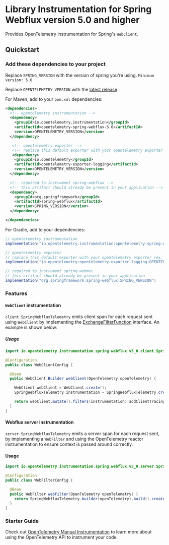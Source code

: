 # Library Instrumentation for Spring Webflux version 5.0 and higher

Provides OpenTelemetry instrumentation for Spring's `WebClient`.

## Quickstart

### Add these dependencies to your project

Replace `SPRING_VERSION` with the version of spring you're using.
`Minimum version: 5.0`

Replace `OPENTELEMETRY_VERSION` with the [latest
release](https://search.maven.org/search?q=g:io.opentelemetry.instrumentation%20AND%20a:opentelemetry-spring-webflux-5.0).

For Maven, add to your `pom.xml` dependencies:

```xml
<dependencies>
  <!-- opentelemetry instrumentation -->
  <dependency>
    <groupId>io.opentelemetry.instrumentation</groupId>
    <artifactId>opentelemetry-spring-webflux-5.0</artifactId>
    <version>OPENTELEMETRY_VERSION</version>
  </dependency>

   <!-- opentelemetry exporter -->
   <!-- replace this default exporter with your opentelemetry exporter (ex. otlp/zipkin/jaeger/..) -->
   <dependency>
    <groupId>io.opentelemetry</groupId>
    <artifactId>opentelemetry-exporter-logging</artifactId>
    <version>OPENTELEMETRY_VERSION</version>
  </dependency>

  <!-- required to instrument spring-webflux -->
  <!-- this artifact should already be present in your application -->
  <dependency>
    <groupId>org.springframework</groupId>
    <artifactId>spring-webflux</artifactId>
    <version>SPRING_VERSION</version>
  </dependency>

</dependencies>
```

For Gradle, add to your dependencies:

```groovy
// opentelemetry instrumentation
implementation("io.opentelemetry.instrumentation:opentelemetry-spring-webflux-5.0:OPENTELEMETRY_VERSION")

// opentelemetry exporter
// replace this default exporter with your opentelemetry exporter (ex. otlp/zipkin/jaeger/..)
implementation("io.opentelemetry:opentelemetry-exporter-logging:OPENTELEMETRY_VERSION")

// required to instrument spring-webmvc
// this artifact should already be present in your application
implementation("org.springframework:spring-webflux:SPRING_VERSION")
```

### Features

#### `WebClient` instrumentation

`client.SpringWebfluxTelemetry` emits client span for each request sent using `WebClient` by
implementing
the [ExchangeFilterFunction](https://docs.spring.io/spring/docs/current/javadoc-api/org/springframework/web/reactive/function/client/ExchangeFilterFunction.html)
interface. An example is shown below:

##### Usage

```java
import io.opentelemetry.instrumentation.spring.webflux.v5_0.client.SpringWebfluxTelemetry;

@Configuration
public class WebClientConfig {

  @Bean
  public WebClient.Builder webClient(OpenTelemetry openTelemetry) {

    WebClient webClient = WebClient.create();
    SpringWebfluxTelemetry instrumentation = SpringWebfluxTelemetry.create(openTelemetry);

    return webClient.mutate().filters(instrumentation::addClientTracingFilter);
  }
}
```

#### Webflux server instrumentation

`server.SpringWebfluxTelemetry` emits a server span for each request sent, by implementing
a `WebFilter` and using the OpenTelemetry reactor instrumentation to ensure context is
passed around correctly.

#### Usage

```java
import io.opentelemetry.instrumentation.spring.webflux.v5_0.server.SpringWebfluxTelemetry;

@Configuration
public class WebFilterConfig {

  @Bean
  public WebFilter webFilter(OpenTelemetry openTelemetry) {
    return SpringWebfluxTelemetry.builder(openTelemetry).build().createWebFilterAndRegisterReactorHook();
  }
}
```

### Starter Guide

Check
out [OpenTelemetry Manual Instrumentation](https://opentelemetry.io/docs/instrumentation/java/manual/)
to learn more about
using the OpenTelemetry API to instrument your code.
